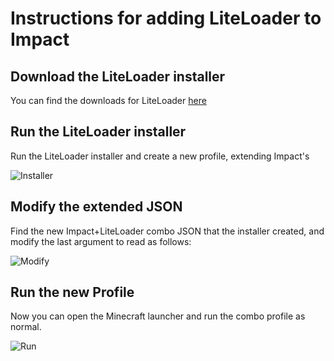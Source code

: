 # Instructions for adding LiteLoader to Impact

## Download the LiteLoader installer

You can find the downloads for LiteLoader [here](https://www.liteloader.com/download)

## Run the LiteLoader installer

Run the LiteLoader installer and create a new profile, extending Impact's

![Installer](https://i.imgur.com/8NnyH1a.png)

## Modify the extended JSON

Find the new Impact+LiteLoader combo JSON that the installer created, and modify the last argument to read as follows:

![Modify](https://i.imgur.com/6AFFegt.png)

## Run the new Profile

Now you can open the Minecraft launcher and run the combo profile as normal.

![Run](https://i.imgur.com/J5wWJt9.png)
